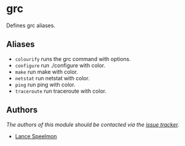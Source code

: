 grc
===

Defines grc aliases.

Aliases
-------

  - `colourify`  runs the grc command with options.
  - `configure`  run ./configure with color.
  - `make`       run make with color.
  - `netstat`    run netstat with color.
  - `ping`       run ping with color.
  - `traceroute` run traceroute with color.

Authors
-------

*The authors of this module should be contacted via the [issue tracker][1].*

  - [Lance Speelmon](https://github.com/lancespeelmon)

[1]: https://github.com/sorin-ionescu/prezto/issues
